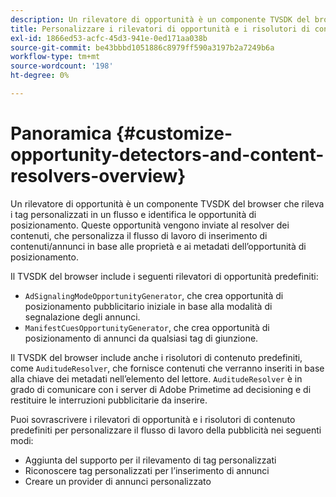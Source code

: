 ```yaml
---
description: Un rilevatore di opportunità è un componente TVSDK del browser che rileva i tag personalizzati in un flusso e identifica le opportunità di posizionamento. Queste opportunità vengono inviate al resolver dei contenuti, che personalizza il flusso di lavoro di inserimento di contenuti/annunci in base alle proprietà e ai metadati dell’opportunità di posizionamento.
title: Personalizzare i rilevatori di opportunità e i risolutori di contenuti
exl-id: 1866ed53-acfc-45d3-941e-0ed171aa038b
source-git-commit: be43bbbd1051886c8979ff590a3197b2a7249b6a
workflow-type: tm+mt
source-wordcount: '198'
ht-degree: 0%

---
```


# Panoramica {#customize-opportunity-detectors-and-content-resolvers-overview}

Un rilevatore di opportunità è un componente TVSDK del browser che rileva i tag personalizzati in un flusso e identifica le opportunità di posizionamento. Queste opportunità vengono inviate al resolver dei contenuti, che personalizza il flusso di lavoro di inserimento di contenuti/annunci in base alle proprietà e ai metadati dell’opportunità di posizionamento.

Il TVSDK del browser include i seguenti rilevatori di opportunità predefiniti:

* `AdSignalingModeOpportunityGenerator`, che crea opportunità di posizionamento pubblicitario iniziale in base alla modalità di segnalazione degli annunci.
* `ManifestCuesOpportunityGenerator`, che crea opportunità di posizionamento di annunci da qualsiasi tag di giunzione.

Il TVSDK del browser include anche i risolutori di contenuto predefiniti, come `AuditudeResolver`, che fornisce contenuti che verranno inseriti in base alla chiave dei metadati nell’elemento del lettore. `AuditudeResolver` è in grado di comunicare con i server di Adobe Primetime ad decisioning e di restituire le interruzioni pubblicitarie da inserire.

Puoi sovrascrivere i rilevatori di opportunità e i risolutori di contenuto predefiniti per personalizzare il flusso di lavoro della pubblicità nei seguenti modi:

* Aggiunta del supporto per il rilevamento di tag personalizzati
* Riconoscere tag personalizzati per l’inserimento di annunci
* Creare un provider di annunci personalizzato
